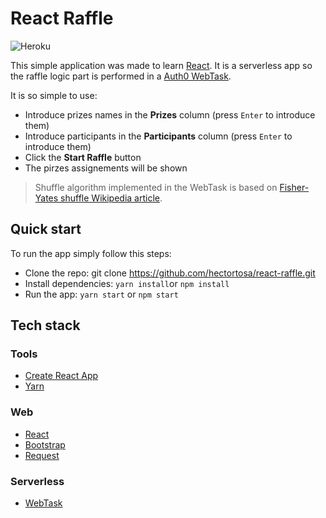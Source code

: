 # React Raffle

![Heroku](https://heroku-badge.herokuapp.com/?app=react-raffle)

This simple application was made to learn [React](https://github.com/facebook/react). It is a serverless app so the raffle logic part is performed in a [Auth0 WebTask](https://webtask.io/).

It is so simple to use:

- Introduce prizes names in the **Prizes** column (press `Enter` to introduce them)
- Introduce participants in the **Participants** column (press `Enter` to introduce them)
- Click the **Start Raffle** button
- The pirzes assignements will be shown

> Shuffle algorithm implemented in the WebTask is based on [Fisher-Yates shuffle Wikipedia article](https://en.wikipedia.org/wiki/Fisher%E2%80%93Yates_shuffle).

## Quick start

To run the app simply follow this steps:

- Clone the repo: git clone https://github.com/hectortosa/react-raffle.git
- Install dependencies: `yarn install`or `npm install`
- Run the app: `yarn start` or `npm start`

## Tech stack

### Tools

- [Create React App](https://github.com/facebookincubator/create-react-app)
- [Yarn](https://yarnpkg.com/en/)

### Web

- [React](https://github.com/facebook/react)
- [Bootstrap](https://github.com/twbs/bootstrap)
- [Request](https://github.com/request/request)

### Serverless

- [WebTask](https://webtask.io/)
